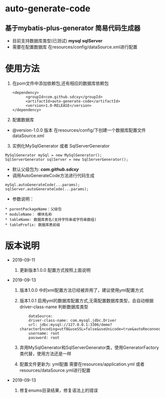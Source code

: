 # auto-generate-code
## 基于mybatis-plus-generator 简易代码生成器

* 目前支持数据库类型(已测试) **mysql sqlServer**
* 需要在配置数据库 在resources/config/dataSource.xml进行配置


# 使用方法
1.  在pom文件中添加依赖包,还有相应的数据库依赖包
    ```
    <dependency>
          <groupId>com.github.sdcxy</groupId>
          <artifactId>auto-generate-code</artifactId>
          <version>1.0-RELEASE</version>
    </dependency>
    ```

2.  配置数据库
* @version-1.0.0 版本 在resources/config/下创建一个数据库配置文件 dataSource.xml


3.  实例化MySqlGenerator 或者 SqlServerGenerator
```
MySqlGenerator mySql = new MySqlGenerator();
SqlServerGenerator sqlServer = new SqlServerGenerator();
```

* 默认父级包为:  ***com.github.sdcxy***
* 调用AutoGenerateCode方法进行代码生成
```
mySql.autoGenerateCode(...params);
sqlServer.autoGenerateCode(...params);
```
* 参数说明：
```
* parentPackageName：父级包
* moduleName： 模块名称
* tableName: 数据库表名(支持字符串或字符串数组)
* tablePrefix: 数据库表前缀
```

# 版本说明
* 2019-09-11
    1. 更新版本1.0.0 配置方式按照上面说明

* 2019-09-13
    1. 版本1.0.0 中的xml配置方法已经被弃用了，建议使用yml配置方式
    2. 版本1.0.1 启用yml的数据库配置方式,无需配置数据库类型，会自动根据driver-class-name 判断数据库类型
        ```$xslt
            dataSource:
            driver-class-name: com.mysql.jdbc.Driver
            url: jdbc:mysql://127.0.0.1:3306/demo?characterEncoding=utf8&useSSL=false&useUnicode=true&autoReconnect=true&serverTimezone=Asia/Shanghai
            username: root
            password: root
        ```
    3. 弃用MySqlGenerator和SqlServerGenerator类，使用GeneratorFactory类代替，使用方法还是一样
    
    4. 配置文件更新为: yml配置 需要在resources/application.yml 或者 resources/dataSource.yml进行配置

* 2019-09-13
    1. 修复enums目录结果，修复语法上的错误